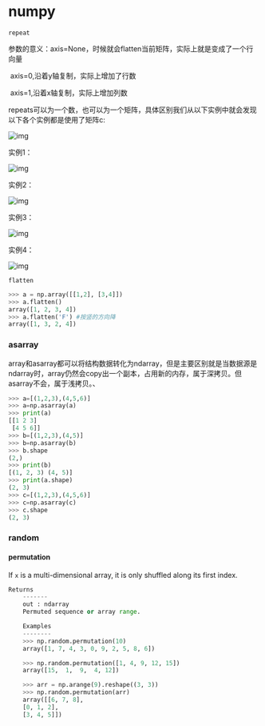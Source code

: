 # numpy



`repeat`

参数的意义：axis=None，时候就会flatten当前矩阵，实际上就是变成了一个行向量

​                      axis=0,沿着y轴复制，实际上增加了行数

​                      axis=1,沿着x轴复制，实际上增加列数

​                      repeats可以为一个数，也可以为一个矩阵，具体区别我们从以下实例中就会发现
以下各个实例都是使用了矩阵c:

![img](https://img-blog.csdn.net/20160124153645094?watermark/2/text/aHR0cDovL2Jsb2cuY3Nkbi5uZXQv/font/5a6L5L2T/fontsize/400/fill/I0JBQkFCMA==/dissolve/70/gravity/Center)

实例1：

![img](https://img-blog.csdn.net/20160124153846471?watermark/2/text/aHR0cDovL2Jsb2cuY3Nkbi5uZXQv/font/5a6L5L2T/fontsize/400/fill/I0JBQkFCMA==/dissolve/70/gravity/Center)

实例2：

![img](https://img-blog.csdn.net/20160124154102574?watermark/2/text/aHR0cDovL2Jsb2cuY3Nkbi5uZXQv/font/5a6L5L2T/fontsize/400/fill/I0JBQkFCMA==/dissolve/70/gravity/Center)

实例3：

![img](https://img-blog.csdn.net/20160124154007708?watermark/2/text/aHR0cDovL2Jsb2cuY3Nkbi5uZXQv/font/5a6L5L2T/fontsize/400/fill/I0JBQkFCMA==/dissolve/70/gravity/Center)                                                     

实例4：

![img](https://img-blog.csdn.net/20160124154246180?watermark/2/text/aHR0cDovL2Jsb2cuY3Nkbi5uZXQv/font/5a6L5L2T/fontsize/400/fill/I0JBQkFCMA==/dissolve/70/gravity/Center)

`flatten`

```python
>>> a = np.array([[1,2], [3,4]])
>>> a.flatten()
array([1, 2, 3, 4])
>>> a.flatten('F') #按竖的方向降
array([1, 3, 2, 4])
```





### asarray

​	array和asarray都可以将结构数据转化为ndarray，但是主要区别就是当数据源是ndarray时，array仍然会copy出一个副本，占用新的内存，属于深拷贝。但asarray不会，属于浅拷贝。、

```python
>>> a=[(1,2,3),(4,5,6)]
>>> a=np.asarray(a)
>>> print(a)
[[1 2 3]
 [4 5 6]]
>>> b=[(1,2,3),(4,5)]
>>> b=np.asarray(b)
>>> b.shape
(2,)
>>> print(b)
[(1, 2, 3) (4, 5)]
>>> print(a.shape)
(2, 3)
>>> c=[(1,2,3),(4,5,6)]
>>> c=np.asarray(c)
>>> c.shape
(2, 3)
```





### random



#### permutation

If `x` is a multi-dimensional array, it is only shuffled along its
            first index.

```python
Returns
    -------
    out : ndarray
    Permuted sequence or array range.

    Examples
    --------
    >>> np.random.permutation(10)
    array([1, 7, 4, 3, 0, 9, 2, 5, 8, 6])

    >>> np.random.permutation([1, 4, 9, 12, 15])
    array([15,  1,  9,  4, 12])

    >>> arr = np.arange(9).reshape((3, 3))
    >>> np.random.permutation(arr)
    array([[6, 7, 8],
    [0, 1, 2],
    [3, 4, 5]])
```













